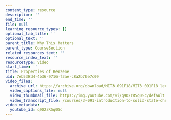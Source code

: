 ```yaml
---
content_type: resource
description: ''
end_time: ''
file: null
learning_resource_types: []
optional_tab_title: ''
optional_text: ''
parent_title: Why This Matters
parent_type: CourseSection
related_resources_text: ''
resource_index_text: ''
resourcetype: Video
start_time: ''
title: Properties of Benzene
uid: 7eb538d4-4b36-9716-f3ae-c8a2b76e7c09
video_files:
  archive_url: https://archive.org/download/MIT3.091F18/MIT3_091F18_lec10_wtm_300k.mp4
  video_captions_file: null
  video_thumbnail_file: https://img.youtube.com/vi/q9D2zR5q0Sc/default.jpg
  video_transcript_file: /courses/3-091-introduction-to-solid-state-chemistry-fall-2018/0093104ef58bff21b41bbb97b50af805_q9D2zR5q0Sc.pdf
video_metadata:
  youtube_id: q9D2zR5q0Sc
---
```

